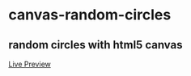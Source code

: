# canvas-random-circles

## random circles with html5 canvas

[Live Preview](https://codepen.io/OussamaBGZ/pen/NewNPz)
